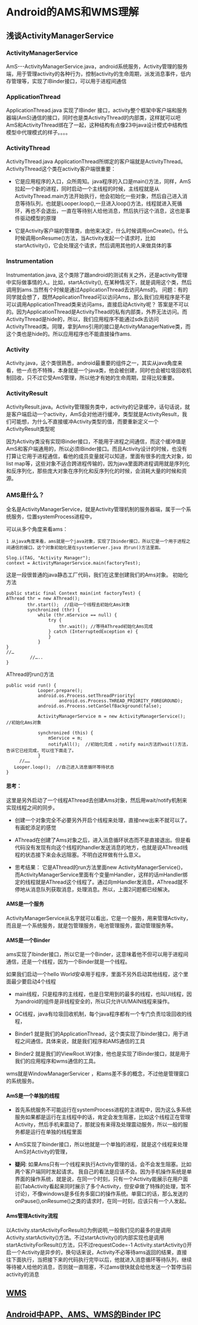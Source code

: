 Android的AMS和WMS理解
==

## 浅谈ActivityManagerService

### ActivityManagerService
AmS---ActivityManagerService.java，android系统服务，Activity管理的服务端，用于管理activity的各种行为，控制activity的生命周期，派发消息事件，低内存管理等，实现了IBinder接口，可以用于进程间通信

### ApplicationThread
ApplicationThread.java 实现了IBinder 接口，activity整个框架中客户端和服务器端(AmS)通信的接口，同时也是类ActivityThread的内部类，这样就可以吧AmS和ActivityThread绑在了一起，这种结构有点像23中java设计模式中结构性模型中代理模式的样子。。。。

### ActivityThread
ActivityThread.java ApplicationThread所绑定的客户端就是ActivityThread。ActivityThread这个类在activity客户端很重要：

* 它是应用程序的入口，众所周知。java程序的入口是main()方法，同样，AmS拉起一个新的进程，同时启动一个主线程的时候，主线程就是从ActivityThread.main方法开始执行，他会初始化一些对象，然后自己进入消息等待队列，也就是Looper.loop(),一旦进入loop()方法，线程就进入死循环，再也不会退出，一直在等待别人给他消息，然后执行这个消息，这也是事件驱动模型的原理

* 它是Activity客户端的管理类，由他来决定，什么时候调用onCreate()。什么时候调用onResume()方法，当Activity发起一个请求时，比如startActivity()，它会处理这个请求，然后调用其他的人来做具体的事

### Instrumentation
Instrumentation.java, 这个类除了跟android的测试有关之外，还是activity管理中实际做事情的人。比如，startActivity(), 在某种情况下，就是调用这个类，然后调用到ams.当然有个时候是通过ApplicationThread去访问Ams的。
问题：有的同学就会想了，既然ApplicationThread可以访问Ams，那么我们应用程序是不是可以调用ApplicationThread类来访问ams，直接启动Activity呢？
答案是不可以的。因为ApplicationThread是ActivityThead的私有内部类，外界无法访问。而ActivityThread是hide的，所以，我们应用程序不能通过sdk去访问ActivityThread类。同理，拿到Ams引用的接口是ActivityManagerNative类，而这个类也是hide的。所以应用程序也不能直接操作ams.

### Activity
Activity.java，这个类很熟悉，android最重要的组件之一，其实从java角度来看，他一点也不特殊，本身就是一个java类，他会被创建，同时也会被垃圾回收机制回收，只不过它受AmS管理，所以他才有她的生命周期，显得比较重要。

### ActivityResult
ActivityResult.java。Activity管理服务类中，activity的记录缓冲，话句话说，就是客户端启动一个activity，AmS会对他进行缓冲，类型就是ActivityResult，我们可能想，为什么不直接缓冲Activity类型的值，而要重新定义一个ActivityResult类型呢

   因为Activity类没有实现IBinder接口，不能用于进程之间通信，而这个缓冲值是AmS和客户端通用的，所以必须IBinder接口。而且Activity设计的时候，也没有打算让它用于进程通信，看他的成员变量就可以知道，里面有很多的庞大对象，如list map等，这些对象不适合跨进程传输的，因为java里面跨进程调用就是序列化和反序列化，那些庞大对象在序列化和反序列化的时候，会消耗大量的时候和资源。

### AMS是什么？

全名是ActivityManagerService，就是Activity管理机制的服务器端，属于一个系统服务，位置systemProcess进程中，

可以从多个角度来看ams：

    1 从java角度来看，ams就是一个java对象，实现了Ibinder接口，所以它是一个用于进程之间通信的接口，这个对象初始化是在systemServer.java 的run()方法里面。
```
Slog.i(TAG, "Activity Manager");
context = ActivityManagerService.main(factoryTest);
```
这是一段很普通的java静态工厂代码，我们在这里创建我们的Ams对象。
初始化方法
```
public static final Context main(int factoryTest) {
AThread thr = new AThread();
        thr.start();  //启动一个线程去初始化Ams对象
        synchronized (thr) {
            while (thr.mService == null) {
                try {
                    thr.wait(); //等待AThread初始化Ams完成
                } catch (InterruptedException e) {
                }
            }
}
//…
         //…..
}
```
AThread的run()方法

```
public void run() {
            Looper.prepare();
            android.os.Process.setThreadPriority(
                    android.os.Process.THREAD_PRIORITY_FOREGROUND);
            android.os.Process.setCanSelfBackground(false);

            ActivityManagerService m = new ActivityManagerService();  //初始化Ams对象 

            synchronized (this) {
                mService = m;
                notifyAll();  //初始化完成 ，notify main方法的wait()方法，告诉它已经完成，可以往下面走了。
            }
     //……
   Looper.loop();  //自己进入消息循环等待状态
}
```

#### 思考：
这里是另外启动了一个线程AThread去创建Ams对象，然后用wait/notify机制来实现线程之间的同步。
* 创建一个对象完全不必要另外开启个线程来处理，直接new出来不就可以了。有画蛇添足的感觉
* AThread在创建了Ams对象之后，进入消息循环状态而不是直接退出。但是看代码没有发现有向这个线程的handler发送消息的地方，也就是说AThread线程的状态接下来会永远阻塞。不明白这样做有什么意义。

* 思考结果：
它是AThread的run方法里面new ActivityManagerService()， 而ActivityManagerService里面有个变量mHandler，这样的话mHandler绑定的线程就是AThread这个线程了。通过向mHandler发消息，AThread就不停地从消息队列获取消息，处理消息。所以，上面2问题都已经解决。

#### AMS是一个服务

   ActivityManagerService从名字就可以看出，它是一个服务，用来管理Activity，而且是一个系统服务，就是包管理服务，电池管理服务，震动管理服务等。

#### AMS是一个Binder

ams实现了Ibinder接口，所以它是一个Binder，这意味着他不但可以用于进程间通信，还是一个线程，因为一个Binder就是一个线程。

  如果我们启动一个hello World安卓用于程序，里面不另外启动其他线程，这个里面最少要启动4个线程

   * main线程，只是程序的主线程，也是日常用到的最多的线程，也叫UI线程，因为android的组件是非线程安全的，所以只允许UI/MAIN线程来操作。

  * GC线程，java有垃圾回收机制，每个java程序都有一个专门负责垃圾回收的线程，

  * Binder1 就是我们的ApplicationThread，这个类实现了Ibinder接口，用于进程之间通信，具体来说，就是我们程序和AMS通信的工具

  *  Binder2 就是我们的ViewRoot.W对象，他也是实现了IBinder接口，就是用于我们的应用程序和wms通信的工具。

  wms就是WindowManagerServicer ，和ams差不多的概念，不过他是管理窗口的系统服务。

####  AmS是一个单独的线程

* 首先系统服务不可能运行在systemProcess进程的主进程中，因为这么多系统服务如果都是运行在主线程中的话，肯定会发生阻塞，比如这个线程正在管理Activity，然后手机来震动了，那就没有来得及处理震动服务，所以一般的服务都是运行在单独的线程里面

* AmS实现了Ibinder接口，所以他就是一个单独的进程，就是这个线程来处理AmS对Activity的管理，

* **疑问**: 如果Ams只有一个线程来执行Activity管理的话，会不会发生阻塞。比如两个客户端同时发起请求。
我自己的看法是应该不会。因为手机操作系统是单界面的操作系统，就是说，在同一个时刻，只有一个Activity能展示在用户面前(TabActivity看起来同时展示了多个Activity，但安卓做了特殊的处理，暂不讨论)，不像windows是多任务多窗口的操作系统。单窗口的话，那么发送的onPause(),onResume()之类的请求时，在同一时刻，应该只有一个人发起。

#### Ams管理Activity流程
以Activity.startActivityForResult()为例说明,一般我们见的最多的是调用Activity.startActivity()方法。不过startActivity()的内部实现也是调用startActivityForResult()方法，只不过requestCode=-1
Activity.startActivity()开启一个Activity是异步的，换句话来说，Activity不必等待ams返回的结果，直接往下面执行，当把接下来的代码执行完毕以后，他就进入消息循环等待队列，继续等待被人给他的消息，否则就一直阻塞，不过ams很快就会给他发送一个暂停当前activity的消息

##  [WMS](https://www.aliyun.com/jiaocheng/android_1772.html)

## [Android中APP、AMS、WMS的Binder IPC](http://blog.csdn.net/qq526459753/article/details/51034625)
